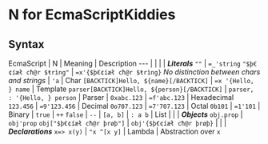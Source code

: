 # N for EcmaScriptKiddies

## Syntax

EcmaScript | N | Meaning | Description
 --- |
 |
 | | ***Literals***
`""` | `=_'string`
`"$þ€¢íæł cħ@r $ŧrìng"` | `=x'{$þ€¢íæł cħ@r $ŧrìng}`
*No distinction between chars and strings* | `'a` | Char
`[BACKTICK]Hello, ${name}[/BACKTICK]` | `=x '{Hello, } name` | Template
`parser[BACKTICK]Hello, ${person}[/BACKTICK]` | `parser, : '{Hello, } person` | Parser
 |
`0xabc.123` | `=f'abc.123` | Hexadecimal
`123.456` | `=9'123.456` | Decimal
`0o707.123` | `=7'707.123` | Octal
`0b101` | `=1'101` | Binary
 |
`true` | `++`
`false` | `--`
 |
`[a, b]` | `: a b` | List
 |
 | | ***Objects***
`obj.prop` | `obj'prop`
`obj["$þ€¢íæł cħ@r þrøþ"]` | `obj'{$þ€¢íæł cħ@r þrøþ}`
 |
 | | ***Declarations***
`x=> x(y)` | `"x ^[x y]` | Lambda | Abstraction over `x`
